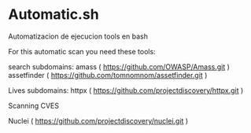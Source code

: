 # Automatic.sh
Automatizacion de ejecucion tools en bash


For this automatic scan you need these tools:

search subdomains:
amass ( https://github.com/OWASP/Amass.git )
assetfinder ( https://github.com/tomnomnom/assetfinder.git  )

Lives subdomains:
httpx ( https://github.com/projectdiscovery/httpx.git )

Scanning CVES

Nuclei ( https://github.com/projectdiscovery/nuclei.git ) 
